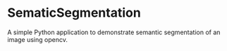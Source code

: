 # SematicSegmentation
A simple Python application to demonstrate semantic segmentation of an image using opencv.
